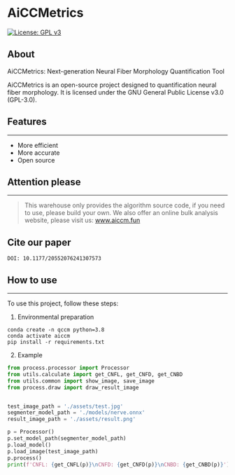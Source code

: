 # AiCCMetrics

[![License: GPL v3](https://img.shields.io/badge/License-GPLv3-blue.svg)](https://www.gnu.org/licenses/gpl-3.0)

## About

AiCCMetrics: Next-generation Neural Fiber Morphology Quantification Tool

AiCCMetrics is an open-source project designed to quantification neural fiber morphology. It is licensed under the GNU
General Public License v3.0 (GPL-3.0).

## Features
<hr>

- More efficient
- More accurate
- Open source

## Attention please
<hr>

> This warehouse only provides the algorithm source code, if you need to use, please build your own. We also offer an online bulk analysis website, please visit us: www.aiccm.fun


##  Cite our paper
```
DOI: 10.1177/20552076241307573
```


## How to use
<hr>

To use this project, follow these steps:

1. Environmental preparation
```shell
conda create -n qccm python=3.8
conda activate aiccm
pip install -r requirements.txt
```

2. Example
```python
from process.processor import Processor
from utils.calculate import get_CNFL, get_CNFD, get_CNBD
from utils.common import show_image, save_image
from process.draw import draw_result_image


test_image_path = './assets/test.jpg'
segmenter_model_path = './models/nerve.onnx'
result_image_path = './assets/result.png'

p = Processor()
p.set_model_path(segmenter_model_path)
p.load_model()
p.load_image(test_image_path)
p.process()
print(f'CNFL: {get_CNFL(p)}\nCNFD: {get_CNFD(p)}\nCNBD: {get_CNBD(p)}')
```


